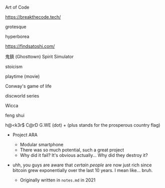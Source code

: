Art of Code

https://breakthecode.tech/

grotesque

hyperborea

https://findsatoshi.com/

 鬼鎮 (Ghosttown) Spirit Simulator 

stoicism

playtime (movie)

Conway's game of life

discworld series

Wicca

feng shui

h@<k3r$ C@rD G.WE (dot) + (plus stands for the prosperous country flag)

- Project ARA
  - Modular smartphone
  - There was so much potential, such a great project
  - Why did it fail? It's obvious actually... Why did they destroy it?

- uhh, you guys are aware that *certain people* are now just rich since bitcoin grew exponentially over the last 10 years. I mean like... bruh.
  - Originally written in `notes.md` in 2021
